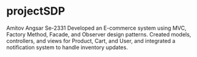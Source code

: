# projectSDP

Amitov Angsar Se-2331
Developed an E-commerce system using MVC, Factory Method, Facade, and Observer design patterns. 
Created models, controllers, and views for Product, Cart, and User, and integrated a notification system to handle inventory updates.
